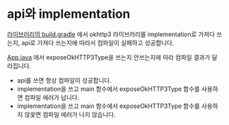 # api와 implementation

[라이브러리의 build.gradle](./use-implementation/list/build.gradle.kts:12) 에서 okhttp3 라이브러리를
implementation로 가져다 쓰는지, api로 가져다 쓰는지에 따라서 컴파일이 실패하고 성공합니다.

[App.java](./use-implementation/app/src/main/java/use/implementation/app/App.java) 에서
exposeOkHTTP3Type을 쓰는지 안쓰는지에 따라 컴파일 결과가 달라집니다.

* api를 쓰면 항상 컴파일이 성공합니다.
* implementation을 쓰고 main 함수에서 exposeOkHTTP3Type 함수를 사용하면 컴파일 에러가 납니다.
* implementation을 쓰고 main 함수에서 exposeOkHTTP3Type 함수를 사용하지 않읓면 컴파일 에러가 나지 않습니다.
